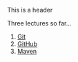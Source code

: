 This is a header

Three lectures so far...

1. [Git](01-git.md)
2. [GitHub](02-github.md)
3. [Maven](03-maven.md)


